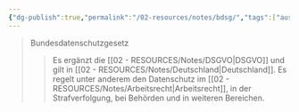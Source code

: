 ```yaml
---
{"dg-publish":true,"permalink":"/02-resources/notes/bdsg/","tags":["ausbildung/gfn/ap1/vorbereitung"],"noteIcon":"","updated":"2025-10-29T12:59:03.310+01:00"}
---
```


>Bundesdatenschutzgesetz
>>Es ergänzt die [[02 - RESOURCES/Notes/DSGVO\|DSGVO]] und gilt in [[02 - RESOURCES/Notes/Deutschland\|Deutschland]]. 
>>Es regelt unter anderem den Datenschutz im [[02 - RESOURCES/Notes/Arbeitsrecht\|Arbeitsrecht]], in der Strafverfolgung, bei Behörden und in weiteren Bereichen.